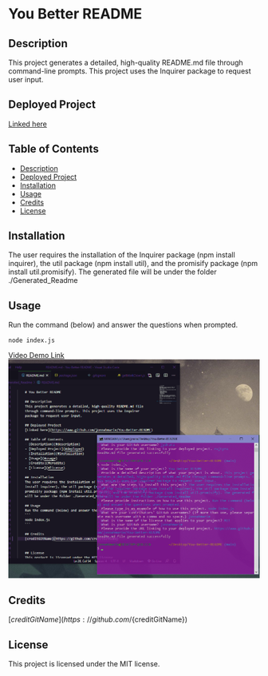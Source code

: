 # You Better README
    
## Description
This project generates a detailed, high-quality README.md file through command-line prompts. This project uses the Inquirer package to request user input.

## Deployed Project
[Linked here](https://www.github.com/jonnahmarie/You-Better-README)

## Table of Contents
- [Description](#description)
- [Deployed Project](#deployed)
- [Installation](#installation)
- [Usage](#usage)
- [Credits](#credits)
- [License](#license)

## Installation
The user requires the installation of the Inquirer package (npm install inquirer), the util package (npm install util), and the promisify package (npm install util.promisify). The generated file will be under the folder ./Generated_Readme

## Usage
Run the command (below) and answer the questions when prompted.
```
node index.js
```
[Video Demo Link](https://drive.google.com/file/d/17xP4uo3DEzEXq6p47L-txAITOa1HVjyM/view?usp=sharing)
![Screenshot](./screenshot.png)


## Credits
[${creditGitName}](https://github.com/${creditGitName})


## License
This project is licensed under the MIT license.
   